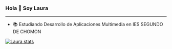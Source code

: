  ###  Hola 👋  Soy Laura
---

- 📚   Estudiando Desarrollo de Aplicaciones Multimedia en IES SEGUNDO DE CHOMON


[![Laura stats](https://github-readme-stats.vercel.app/api?username=LauraGarciaTrullenque)](https://github.com/LauraGarciaTrullenque/github-readme-stats)
